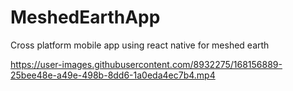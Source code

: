 # MeshedEarthApp
Cross platform mobile app using react native for meshed earth


https://user-images.githubusercontent.com/8932275/168156889-25bee48e-a49e-498b-8dd6-1a0eda4ec7b4.mp4

